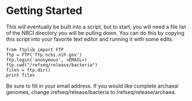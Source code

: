 Getting Started
===============
This will eventually be built into a script, but to start, you will need a file list of the NBCI directory you will be pulling down.
You can do this by copying this script into your favorite text editor and running it with some edits.

```
from ftplib import FTP
ftp = FTP('ftp.ncbi.nih.gov')
ftp.login('anonymous', <EMAIL>)
ftp.cwd("/refseq/release/bacteria")
files = ftp.dir()
print files
```

Be sure to fill in your email address. If you would like complete archaeal genomes, change /refseq/release/bacteria to /refseq/release/archaea.